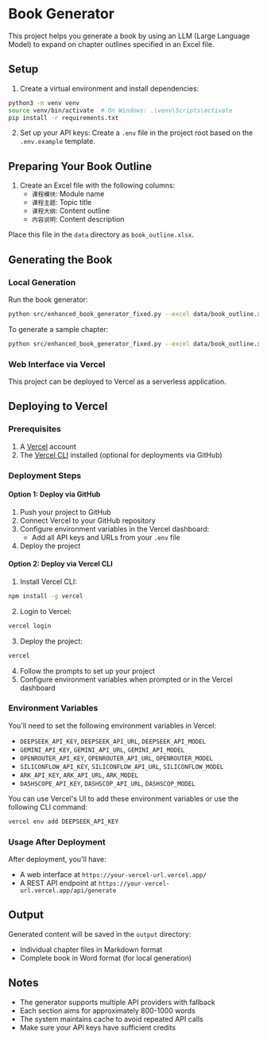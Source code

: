 # Book Generator

This project helps you generate a book by using an LLM (Large Language Model) to expand on chapter outlines specified in an Excel file.

## Setup

1. Create a virtual environment and install dependencies:
```bash
python3 -m venv venv
source venv/bin/activate  # On Windows: .\venv\Scripts\activate
pip install -r requirements.txt
```

2. Set up your API keys:
Create a `.env` file in the project root based on the `.env.example` template.

## Preparing Your Book Outline

1. Create an Excel file with the following columns:
   - `课程模块`: Module name
   - `课程主题`: Topic title 
   - `课程大纲`: Content outline
   - `内容说明`: Content description

Place this file in the `data` directory as `book_outline.xlsx`.

## Generating the Book

### Local Generation

Run the book generator:
```bash
python src/enhanced_book_generator_fixed.py --excel data/book_outline.xlsx --provider all
```

To generate a sample chapter:
```bash
python src/enhanced_book_generator_fixed.py --excel data/book_outline.xlsx --provider all --sample 0
```

### Web Interface via Vercel

This project can be deployed to Vercel as a serverless application.

## Deploying to Vercel

### Prerequisites

1. A [Vercel](https://vercel.com) account
2. The [Vercel CLI](https://vercel.com/docs/cli) installed (optional for deployments via GitHub)

### Deployment Steps

#### Option 1: Deploy via GitHub

1. Push your project to GitHub
2. Connect Vercel to your GitHub repository
3. Configure environment variables in the Vercel dashboard:
   - Add all API keys and URLs from your `.env` file
4. Deploy the project

#### Option 2: Deploy via Vercel CLI

1. Install Vercel CLI:
```bash
npm install -g vercel
```

2. Login to Vercel:
```bash
vercel login
```

3. Deploy the project:
```bash
vercel
```

4. Follow the prompts to set up your project
5. Configure environment variables when prompted or in the Vercel dashboard

### Environment Variables

You'll need to set the following environment variables in Vercel:

- `DEEPSEEK_API_KEY`, `DEEPSEEK_API_URL`, `DEEPSEEK_API_MODEL`
- `GEMINI_API_KEY`, `GEMINI_API_URL`, `GEMINI_API_MODEL`
- `OPENROUTER_API_KEY`, `OPENROUTER_API_URL`, `OPENROUTER_MODEL`
- `SILICONFLOW_API_KEY`, `SILICONFLOW_API_URL`, `SILICONFLOW_MODEL`
- `ARK_API_KEY`, `ARK_API_URL`, `ARK_MODEL`
- `DASHSCOPE_API_KEY`, `DASHSCOP_API_URL`, `DASHSCOP_MODEL`

You can use Vercel's UI to add these environment variables or use the following CLI command:

```bash
vercel env add DEEPSEEK_API_KEY
```

### Usage After Deployment

After deployment, you'll have:
- A web interface at `https://your-vercel-url.vercel.app/`
- A REST API endpoint at `https://your-vercel-url.vercel.app/api/generate`

## Output

Generated content will be saved in the `output` directory:
- Individual chapter files in Markdown format
- Complete book in Word format (for local generation)

## Notes

- The generator supports multiple API providers with fallback
- Each section aims for approximately 800-1000 words
- The system maintains cache to avoid repeated API calls
- Make sure your API keys have sufficient credits 